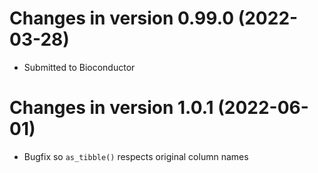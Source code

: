 # Changes in version 0.99.0 (2022-03-28)

- Submitted to Bioconductor

# Changes in version 1.0.1 (2022-06-01)

- Bugfix so `as_tibble()` respects original column names
